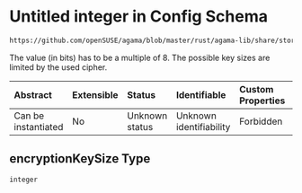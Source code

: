 # Untitled integer in Config Schema

```txt
https://github.com/openSUSE/agama/blob/master/rust/agama-lib/share/storage.schema.json#/$defs/encryptionKeySize
```

The value (in bits) has to be a multiple of 8. The possible key sizes are limited by the used cipher.

| Abstract            | Extensible | Status         | Identifiable            | Custom Properties | Additional Properties | Access Restrictions | Defined In                                                          |
| :------------------ | :--------- | :------------- | :---------------------- | :---------------- | :-------------------- | :------------------ | :------------------------------------------------------------------ |
| Can be instantiated | No         | Unknown status | Unknown identifiability | Forbidden         | Allowed               | none                | [storage.schema.json\*](storage.schema.json "open original schema") |

## encryptionKeySize Type

`integer`
